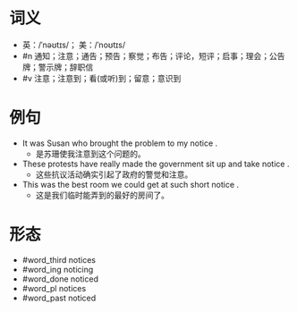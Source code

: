 # 词义
- 英：/ˈnəʊtɪs/； 美：/ˈnoʊtɪs/
- #n 通知；注意；通告；预告；察觉；布告；评论，短评；启事；理会；公告牌；警示牌；辞职信
- #v 注意；注意到；看(或听)到；留意；意识到
# 例句
- It was Susan who brought the problem to my notice .
	- 是苏珊使我注意到这个问题的。
- These protests have really made the government sit up and take notice .
	- 这些抗议活动确实引起了政府的警觉和注意。
- This was the best room we could get at such short notice .
	- 这是我们临时能弄到的最好的房间了。
# 形态
- #word_third notices
- #word_ing noticing
- #word_done noticed
- #word_pl notices
- #word_past noticed
